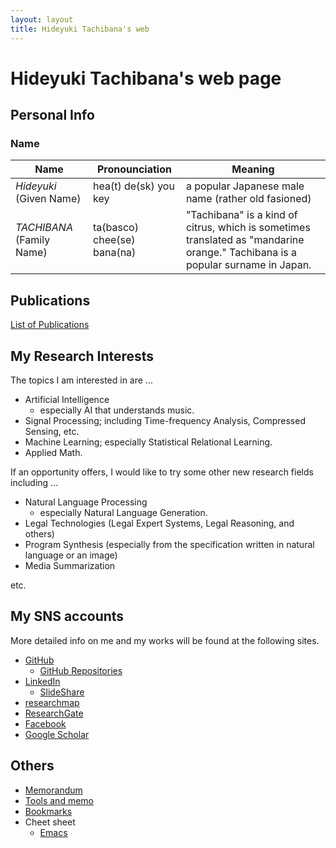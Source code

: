 ```yaml
---
layout: layout
title: Hideyuki Tachibana's web 
---
```



# Hideyuki Tachibana's web page

## Personal Info 

### Name 


| Name |Pronounciation | Meaning |
| ----------- |-------------- | ----- |
| *Hideyuki*  (Given Name) | hea(t) de(sk) you key  |  a popular Japanese male name (rather old fasioned) |
| *TACHIBANA* (Family Name) | ta(basco) chee(se) bana(na) | "Tachibana" is a kind of citrus, which is sometimes translated as "mandarine orange." Tachibana is a popular surname in Japan. |


## Publications

[List of Publications](publications.html)

## My Research Interests 
The topics I am interested in are ...

+ Artificial Intelligence
   + especially AI that understands music.
+ Signal Processing; including Time-frequency Analysis, Compressed Sensing, etc.
+ Machine Learning; especially Statistical Relational Learning.
+ Applied Math.

If an opportunity offers, I would like to try some other new research fields including ...

+ Natural Language Processing 
   + especially Natural Language Generation.
+ Legal Technologies (Legal Expert Systems, Legal Reasoning, and others)
+ Program Synthesis (especially from the specification written in natural language or an image)
+ Media Summarization

etc.


## My SNS accounts 
More detailed info on me and my works will be found at the following sites.

+ [GitHub](https://github.com/tachi-hi)
   + [GitHub Repositories](https://github.com/tachi-hi?tab=repositories) 
+ [LinkedIn](http://jp.linkedin.com/pub/hideyuki-tachibana/51/134/5a5)
   + [SlideShare](http://www.slideshare.net/HideyukiTachibana)
+ [researchmap](http://researchmap.jp/tachi-hi/)
+ [ResearchGate](http://www.researchgate.net/profile/Hideyuki_Tachibana)
+ [Facebook](http://www.facebook.com/hideyuki.tachibana)
+ [Google Scholar](http://scholar.google.co.jp/citations?user=wAXtttwAAAAJ)


## Others

+ [Memorandum](memo.html)
+ [Tools and memo](tools.html)
+ [Bookmarks](bookmarks.html)
+ Cheet sheet
    + [Emacs](cheet_sheets/emacs.html)

